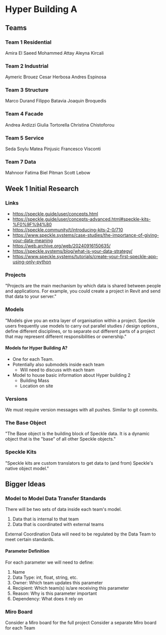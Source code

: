# Hyper Building A

## Teams

### Team 1 Residential

Amira El Saeed
Mohammed Attay
Aleyna Kircali

### Team 2 Industrial

Aymeric Brouez 
Cesar Herbosa
Andres Espinosa

### Team 3 Structure 

Marco Durand
Filippo Batavia
Joaquin Broquedis

### Team 4 Facade

Andrea Ardizzi
Giulia Tortorella
Christina Chistoforou

### Team 5 Service

Seda Soylu
Matea Pinjusic
Francesco Visconti

### Team 7 Data

Mahnoor Fatima
Biel Pitman
Scott Lebow

## Week 1 Initial Research

### Links

- https://speckle.guide/user/concepts.html
- https://speckle.guide/user/concepts-advanced.html#speckle-kits-%F0%9F%94%80
- https://speckle.community/t/introducing-kits-2-0/710
- https://www.speckle.systems/case-studies/the-importance-of-giving-your-data-meaning
- https://web.archive.org/web/20240916150635/
- https://speckle.systems/blog/what-is-your-data-strategy/
- https://www.speckle.systems/tutorials/create-your-first-speckle-app-using-only-python

### Projects

"Projects are the main mechanism by which data is shared between people and applications. For example, you could create a project in Revit and send that data to your server."

### Models

"Models give you an extra layer of organisation within a project. Speckle users frequently use models to carry out parallel studies / design options., define different disciplines, or to separate out different parts of a project that may represent different responsibilities or ownership."


#### Models for Hyper Building A?

- One for each Team.
- Potentially also submodels inside each team
    - Will need to discuss with each team
- Model to house basic information about Hyper building 2
    - Building Mass
    - Location on site

### Versions

We must require version messages with all pushes. Similar to git commits.

### The Base Object

"The Base object is the building block of Speckle data. It is a dynamic object that is the "base" of all other Speckle objects."

### Speckle Kits

"Speckle kits are custom translators to get data to (and from) Speckle's native object model."

## Bigger Ideas
### Model to Model Data Transfer Standards
There will be two sets of data inside each team's model.
1. Data that is internal to that team
2. Data that is coordinated with external teams

External Coordination Data will need to be regulated by the Data Team to meet certain standards. 

#### Parameter Definition
For each parameter we will need to define:

1. Name
1. Data Type: int, float, string, etc.
1. Owner: Which team updates this parameter
1. Recipient: Which team(s) is/are receiving this parameter
1. Reason: Why is this parameter important 
1. Dependency: What does it rely on

### Miro Board
Consider a Miro board for the full project
Consider a separate Miro board for each Team
